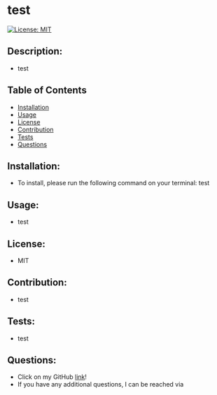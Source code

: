 # test

  [![License: MIT](https://img.shields.io/badge/License-MIT-yellow.svg)](https://opensource.org/licenses/MIT)

  ## Description:
  - test

  ## Table of Contents
  - [Installation](#installation)
  - [Usage](#usage)
  - [License](#license)
  - [Contribution](#contribution)
  - [Tests](#tests)
  - [Questions](#questions)

  ## Installation:
  - To install, please run the following command on your terminal:
    test

  ## Usage:
  - test

  ## License:
  - MIT

  ## Contribution:
  - test

  ## Tests:
  - test

  ## Questions:
  - Click on my GitHub [link](https://github.com/test)! 
  - If you have any additional questions, I can be reached via <test>

